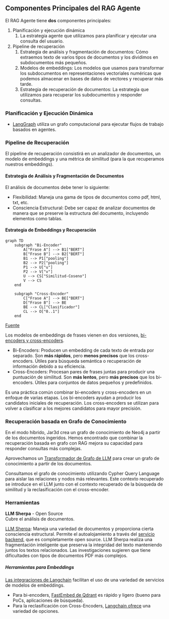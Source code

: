## Componentes Principales del RAG Agente

El RAG Agente tiene **dos** componentes principales:  
1. Planificación y ejecución dinámica  
   1. La estrategia agente que utilizamos para planificar y ejecutar una consulta del usuario.  
2. Pipeline de recuperación  
   1. Estrategia de análisis y fragmentación de documentos: Cómo extraemos texto de varios tipos de documentos y los dividimos en subdocumentos más pequeños.  
   2. Modelos de embeddings: Los modelos que usamos para transformar los subdocumentos en representaciones vectoriales numéricas que podemos almacenar en bases de datos de vectores y recuperar más tarde.  
   3. Estrategia de recuperación de documentos: La estrategia que utilizamos para recuperar los subdocumentos y responder consultas.

### Planificación y Ejecución Dinámica  
- [LangGraph](https://langchain-ai.github.io/langgraph/) utiliza un grafo computacional para ejecutar flujos de trabajo basados en agentes.

### Pipeline de Recuperación  
El pipeline de recuperación consistirá en un analizador de documentos, un modelo de embeddings y una métrica de similitud (para la que recuperamos nuestros embeddings).

#### Estrategia de Análisis y Fragmentación de Documentos  
El análisis de documentos debe tener lo siguiente:
- Flexibilidad: Maneja una gama de tipos de documentos como pdf, html, txt, etc.
- Consciencia Estructural: Debe ser capaz de analizar documentos de manera que se preserve la estructura del documento, incluyendo elementos como tablas.

#### Estrategia de Embeddings y Recuperación  
```mermaid
graph TD
    subgraph "Bi-Encoder"
        A["Frase A"] --> B1["BERT"]
        B["Frase B"] --> B2["BERT"]
        B1 --> P1["pooling"]
        B2 --> P2["pooling"]
        P1 --> U["u"]
        P2 --> V["v"]
        U --> CS["Similitud-Coseno"]
        V --> CS
    end

    subgraph "Cross-Encoder"
        C["Frase A"] --> BE["BERT"]
        D["Frase B"] --> BE
        BE --> CL["Clasificador"]
        CL --> O["0..1"]
    end
```
[Fuente](https://www.sbert.net/examples/applications/cross-encoder/README.html)

Los modelos de embeddings de frases vienen en dos versiones, [bi-encoders y cross-encoders](https://www.sbert.net/examples/applications/cross-encoder/README.html).
* Bi-Encoders: Producen un embedding de cada texto de entrada por separado. Son **más rápidos**, pero **menos precisos** que los cross-encoders. Útiles para búsqueda semántica o recuperación de información debido a su eficiencia.
* Cross-Encoders: Procesan pares de frases juntas para producir una puntuación de similitud. Son **más lentos**, pero **más precisos** que los bi-encoders. Útiles para conjuntos de datos pequeños y predefinidos.

Es una práctica común combinar bi-encoders y cross-encoders en un enfoque de varias etapas. Los bi-encoders ayudan a producir los candidatos iniciales de recuperación. Los cross-encoders se utilizan para volver a clasificar a los mejores candidatos para mayor precisión.

### Recuperación basada en Grafo de Conocimiento  

En el modo híbrido, Jar3d crea un grafo de conocimiento de Neo4j a partir de los documentos ingeridos. Hemos encontrado que combinar la recuperación basada en grafo con RAG mejora su capacidad para responder consultas más complejas.

Aprovechamos un [Transformador de Grafo de LLM](https://api.python.langchain.com/en/latest/graph_transformers/langchain_experimental.graph_transformers.llm.LLMGraphTransformer.html) para crear un grafo de conocimiento a partir de los documentos.

Consultamos el grafo de conocimiento utilizando Cypher Query Language para aislar las relaciones y nodos más relevantes. Este contexto recuperado se introduce en el LLM junto con el contexto recuperado de la búsqueda de similitud y la reclasificación con el cross-encoder.


### Herramientas  

**LLM Sherpa** - Open Source  
Cubre el análisis de documentos.

[LLM Sherpa](https://github.com/nlmatics/llmsherpa): Maneja una variedad de documentos y proporciona cierta consciencia estructural. Permite el autoalojamiento a través del [servicio backend](https://github.com/nlmatics/nlm-ingestor), que es completamente open source. LLM Sherpa realiza una fragmentación inteligente que preserva la integridad del texto manteniendo juntos los textos relacionados. Las investigaciones sugieren que tiene dificultades con tipos de documentos PDF más complejos.

##### Herramientas para Embeddings  
[Las integraciones de Langchain](https://python.langchain.com/v0.1/docs/integrations/text_embedding/) facilitan el uso de una variedad de servicios de modelos de embeddings.
* Para bi-encoders, [FastEmbed de Qdrant](https://python.langchain.com/v0.1/docs/integrations/text_embedding/fastembed/) es rápido y ligero (bueno para PoCs, aplicaciones de búsqueda).
* Para la reclasificación con Cross-Encoders, [Langchain ofrece](https://python.langchain.com/v0.2/docs/integrations/document_transformers/cross_encoder_reranker/) una variedad de opciones.